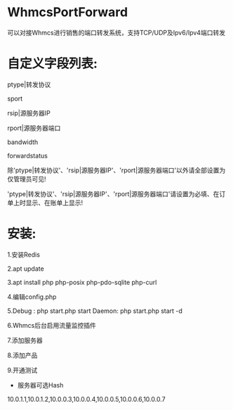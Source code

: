 # WhmcsPortForward
可以对接Whmcs进行销售的端口转发系统，支持TCP/UDP及Ipv6/Ipv4端口转发

# 自定义字段列表:

ptype|转发协议

sport

rsip|源服务器IP

rport|源服务器端口

bandwidth

forwardstatus

除'ptype|转发协议'、'rsip|源服务器IP'、'rport|源服务器端口'以外请全部设置为仅管理员可见!

'ptype|转发协议'、'rsip|源服务器IP'、'rport|源服务器端口'请设置为必填、在订单上时显示、在账单上显示!

# 安装:

1.安装Redis

2.apt update

3.apt install php php-posix php-pdo-sqlite php-curl

4.编辑config.php

5.Debug : php start.php start Daemon: php start.php start -d

6.Whmcs后台启用流量监控插件

7.添加服务器

8.添加产品

9.开通测试

* 服务器可选Hash

<proxyip>10.0.1.1,10.0.1.2,10.0.0.3,10.0.0.4,10.0.0.5,10.0.0.6,10.0.0.7</proxyip>
